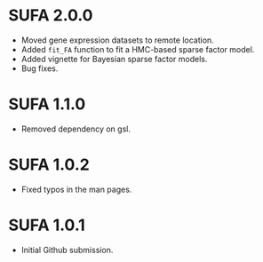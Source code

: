 # SUFA 2.0.0

* Moved gene expression datasets to remote location. 
* Added `fit_FA` function to fit a HMC-based sparse factor model.
* Added vignette for Bayesian sparse factor models.
* Bug fixes.

# SUFA 1.1.0

* Removed dependency on gsl.

# SUFA 1.0.2

* Fixed typos in the man pages.

# SUFA 1.0.1

* Initial Github submission.
